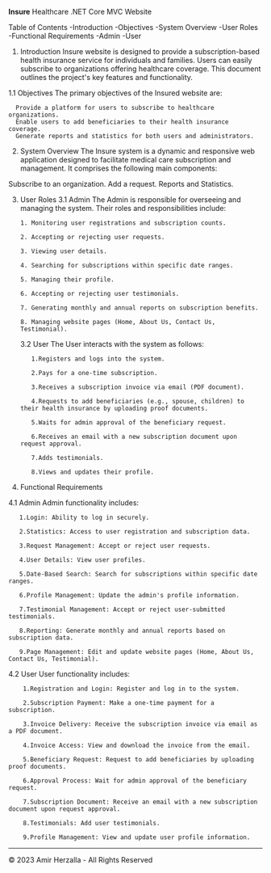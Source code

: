 **Insure**
Healthcare .NET Core MVC Website

Table of Contents
  -Introduction
  -Objectives
  -System Overview
  -User Roles
  -Functional Requirements
  -Admin
  -User


1. Introduction
Insure website is designed to provide a subscription-based health insurance service for individuals and families. Users can easily subscribe to organizations offering healthcare coverage. This document outlines the project's key features and functionality.

  1.1 Objectives
  The primary objectives of the Insured website are:
  
      Provide a platform for users to subscribe to healthcare organizations.
      Enable users to add beneficiaries to their health insurance coverage.
      Generate reports and statistics for both users and administrators.

2. System Overview
The Insure system is a dynamic and responsive web application designed to facilitate medical care subscription and management. It comprises the following main components:

  Subscribe to an organization.
  Add a request.
  Reports and Statistics.

3. User Roles
  3.1 Admin
      The Admin is responsible for overseeing and managing the system. Their roles and responsibilities include:
      
      
       1. Monitoring user registrations and subscription counts.
   
       2. Accepting or rejecting user requests.
   
       3. Viewing user details.
   
       4. Searching for subscriptions within specific date ranges.
      
       5. Managing their profile.
      
       6. Accepting or rejecting user testimonials.
      
       7. Generating monthly and annual reports on subscription benefits.
      
       8. Managing website pages (Home, About Us, Contact Us, Testimonial).
    
    3.2 User
      The User interacts with the system as follows:
      
          1.Registers and logs into the system.
      
          2.Pays for a one-time subscription.
      
          3.Receives a subscription invoice via email (PDF document).
      
          4.Requests to add beneficiaries (e.g., spouse, children) to their health insurance by uploading proof documents.
      
          5.Waits for admin approval of the beneficiary request.
      
          6.Receives an email with a new subscription document upon request approval.
      
          7.Adds testimonials.
      
          8.Views and updates their profile.

4. Functional Requirements
 
 4.1 Admin
    Admin functionality includes:
    
       1.Login: Ability to log in securely.
    
       2.Statistics: Access to user registration and subscription data.
    
       3.Request Management: Accept or reject user requests.
    
       4.User Details: View user profiles.
    
       5.Date-Based Search: Search for subscriptions within specific date ranges.
    
       6.Profile Management: Update the admin's profile information.
    
       7.Testimonial Management: Accept or reject user-submitted testimonials.
    
       8.Reporting: Generate monthly and annual reports based on subscription data.
    
       9.Page Management: Edit and update website pages (Home, About Us, Contact Us, Testimonial).

  4.2 User
    User functionality includes:
    
        1.Registration and Login: Register and log in to the system.
  
        2.Subscription Payment: Make a one-time payment for a subscription.
  
        3.Invoice Delivery: Receive the subscription invoice via email as a PDF document.
  
        4.Invoice Access: View and download the invoice from the email.
  
        5.Beneficiary Request: Request to add beneficiaries by uploading proof documents.
  
        6.Approval Process: Wait for admin approval of the beneficiary request.
  
        7.Subscription Document: Receive an email with a new subscription document upon request approval.
  
        8.Testimonials: Add user testimonials.
  
        9.Profile Management: View and update user profile information.

---------------------------------------------------------------------------------------------------
© 2023 Amir Herzalla - All Rights Reserved
